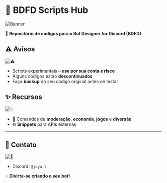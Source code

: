 # 🤖 BDFD Scripts Hub

![Banner](https://via.placeholder.com/900x200/7289DA/ffffff?text=BDFD+Scripts+Hub)

🚀 **Repositório de códigos para o Bot Designer for Discord (BDFD)**

## ⚠️ Avisos

![⚠️](https://img.shields.io/badge/⚠️-Aviso-red)  
- Scripts experimentais – **use por sua conta e risco**  
- Alguns códigos estão **descontinuados**  
- Faça **backup** do seu código original antes de testar  


## ✨ Recursos

![✨](https://img.shields.io/badge/✨-Recursos-blue)  
- 💬 Comandos de **moderação**, **economia**, **jogos** e **diversão**  
- 🌐 **Snippets** para APIs externas  

---

## 📌 Contato

![📌](https://img.shields.io/badge/📌-Contato-green)  
- Discord: `@jaya.l`  


💡 **Divirta-se criando o seu bot!**
